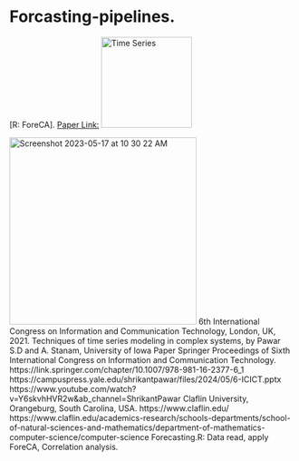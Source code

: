 # Forcasting-pipelines.
[R: ForeCA].
[Paper Link:](https://link.springer.com/chapter/10.1007/978-981-16-2377-6_1)
<img width="160" alt="Time Series" src="https://github.com/spawar2/Forcasting-pipelines/assets/25118302/e570f31c-6c41-47ea-8473-2af343cc5636">

<img width="330" alt="Screenshot 2023-05-17 at 10 30 22 AM" src="https://github.com/spawar2/Forcasting-pipelines/assets/25118302/e1e43a61-3a43-4cb0-9e12-142e29ea6f58">
6th International Congress on Information and Communication Technology, London, UK, 2021. Techniques of time series modeling in complex systems, by Pawar S.D and A. Stanam, University of Iowa Paper Springer Proceedings of Sixth International Congress on Information and Communication Technology.
https://link.springer.com/chapter/10.1007/978-981-16-2377-6_1
https://campuspress.yale.edu/shrikantpawar/files/2024/05/6-ICICT.pptx
https://www.youtube.com/watch?v=Y6skvhHVR2w&ab_channel=ShrikantPawar
Claflin University, Orangeburg, South Carolina, USA. 
https://www.claflin.edu/
https://www.claflin.edu/academics-research/schools-departments/school-of-natural-sciences-and-mathematics/department-of-mathematics-computer-science/computer-science
Forecasting.R: Data read, apply ForeCA, Correlation analysis.
